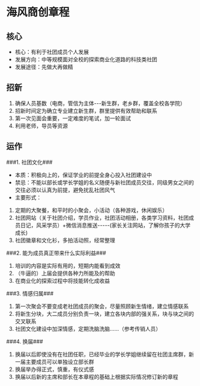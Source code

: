 # 海风商创章程


## 核心 ##
 - 核心：有利于社团成员个人发展
 - 发展方向：中等规模面对全校的探索商业化道路的科技类社团
 - 发展途径：先做大再做精



## 招新 ##
 1. 确保人员基数（电商，管信为主体---新生群，老乡群，覆盖全校各学院）
 2. 招新时间定为确立专业建立新生群，群里提供有效帮助和联系
 3. 第一次见面会重要，一定难度的笔试，加一轮面试
 4. 利用老师，导员等资源
 


## 运作 ##

###1. 社团文化###

 
 - 本质：积极向上的，保证学业的前提全身心投入社团建设中
 - 禁忌：不能以部长或学长学姐的名义随便与新社团成员交往，同级男女之间的交往必须以认真为前提，避免扰乱社团风气
 - 主要形式：
  1. 定期的大聚餐，和平时的小聚会，小活动（各种游戏，休闲娱乐）
  2. 社团网站（关于社团介绍，学员作业，社团活动相册，各类学习资料，社团成员日记，风采学员）+微信消息推送-----(家长关注网站，了解你孩子的大学成长)
  3. 社团徽章和文化衫，多拍活动照，经常整理


###2. 能为成员真正带来什么实际利益###

 1. 培训的内容是实际有用的，短期内能看到成效
 2. （牛逼的）上届会提供各种力所能及的帮助
 3. 在商业化的探索过程中将技能转化成收益


###3. 情感归属###

 1. 第一次聚会不要变成老社团成员的聚会，尽量照顾新生情绪，建立情感联系
 2. 将新生分块，大二成员分别负责一块，建立各块内部的强关系，块与块之间的交叉联系
 3. 社团文化建设中加深情感，定期洗脑洗脑……（参考传销人员）


###4. 换届###

 1. 换届以后即使没有在社团任职，已经毕业的学长学姐继续留在社团主席群，新一届主要成员可以单独设立部长群
 2. 换届举办得正式，慎重，有仪式感
 3. 换届以后新的主席和部长在本章程的基础上根据实际情况修订新的章程
